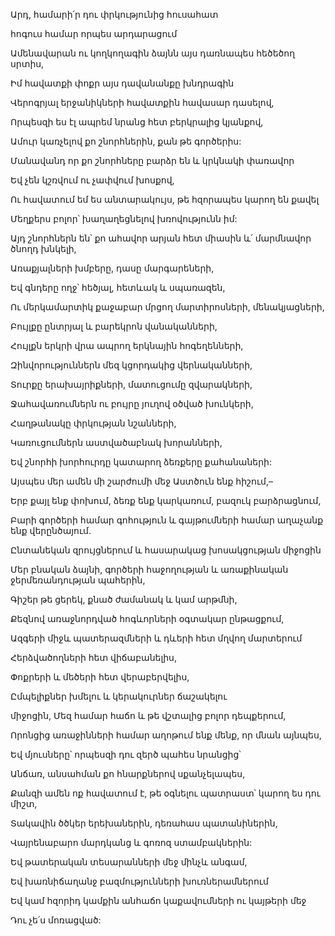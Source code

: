 Արդ, համարի՛ր դու փրկությունից հուսահատ


հոգուս համար որպես արդարացում


Ամենավարան ու կողկողագին ձայնն այս դառնապես հեծեծող սրտիս,


Իմ հավատքի փոքր այս դավանանքը խնդրագին


Վերոգրյալ երջանիկների հավատքին հավասար դասելով,


Որպեսզի ես էլ ապրեմ նրանց հետ բերկրալից կյանքով,


Ամուր կառչելով քո շնորհներին, քան թե գործերիս:


Մանավանդ որ քո շնորհները բարձր են և կրկնակի փառավոր


Եվ չեն կշռվում ու չափվում խոսքով,


Ու հավատում եմ ես անտարակույս, թե հզորապես կարող են քավել


Մեղքերս բոլոր՝ խաղաղեցնելով խռովությունն իմ:


Այդ շնորհներն են՝ քո ահավոր արյան հետ միասին և՛ մարմնավոր ծնողդ խնկելի,


Առաքյալների խմբերը, դասը մարգարեների,


Եվ գնդերը ողջ՝ հեծյալ, հետևակ և սպառազեն,


Ու մերկամարտիկ քաջաբար մրցող մարտիրոսների, մենակյացների,


Բույլքը ընտրյալ և բարեկրոն վանականների,


Հույլքն երկրի վրա ապրող երկնային հոգեղենների,


Զինվորություններն մեզ կցորդակից վերնականների,


Տուրքը երախայրիքների, մատուցումը զվարակների,


Ջահավառումներն ու բույրը յուղով օծված խունկերի,


Հաղթանակը փրկության նշանների,


Կառուցումներն աստվածաբնակ խորանների,


Եվ շնորհի խորհուրդը կատարող ձեռքերը քահանաների:


Այսպես մեր ամեն մի շարժումի մեջ Աստծուն ենք հիշում,–


Երբ քայլ ենք փոխում, ձեռք ենք կարկառում, բազուկ բարձրացնում,


Բարի գործերի համար գոհություն և գայթումների համար աղաչանք ենք վերընծայում.


Ընտանեկան զրույցներում և հասարակաց խոսակցության միջոցին


Մեր բնական ձայնի, գործերի հաջողության և առաքինական ջերմեռանդության պահերին,


Գիշեր թե ցերեկ, քնած ժամանակ և կամ արթմնի,


Քեզնով առաջնորդված հոգևորների օգտակար ընթացքում,


Ազգերի միջև պատերազմների և դևերի հետ մղվող մարտերում


Հերձվածողների հետ վիճաբանելիս,


Փոքրերի և մեծերի հետ վերաբերվելիս,


Ըմպելիքներ խմելու և կերակուրներ ճաշակելու


միջոցին, Մեզ համար հաճո և թե վշտալից բոլոր դեպքերում,


Որոնցից առաջինների համար աղոթում ենք մենք, որ մնան այնպես,


Եվ մյուսները՝ որպեսզի դու զերծ պահես նրանցից՝


Անճառ, անսահման քո հնարքներով սքանչելապես,


Քանզի ամեն ոք հավատում է, թե օգնելու պատրաստ՝ կարող ես դու միշտ,


Տակավին ծծկեր երեխաներին, դեռահաս պատանիներին,


Վայրենաբարո մարդկանց և գոռոզ ստամբակներին:


Եվ թատերական տեսարանների մեջ մինչև անգամ,


Եվ խառնիճաղանջ բազմությունների խուռներամներում


Եվ կամ հզորիդ կամքին անհաճո կաքավումների ու կայթերի մեջ


Դու չե՛ս մոռացված: